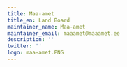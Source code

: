 ```yaml
---
title: Maa-amet
title_en: Land Board
maintainer_name: Maa-amet
maintainer_email: maaamet@maaamet.ee
description: ''
twitter: ''
logo: maa-amet.PNG
---
```

